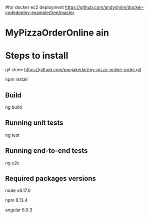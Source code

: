 #for docker ec2 deployment
https://github.com/andyshinn/docker-codedeploy-example/tree/master
# MyPizzaOrderOnline ain

# Steps to install
git clone https://github.com/poojakedar/my-pizza-online-order.git 

npm install

## Build
ng build

## Running unit tests
ng test

## Running end-to-end tests
ng e2e

## Required packages versions
node v8.17.0

npm 6.13.4

angular 6.0.3
